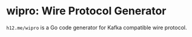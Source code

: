 wipro: Wire Protocol Generator
==============================

`h12.me/wipro` is a Go code generator for Kafka compatible wire protocol.

